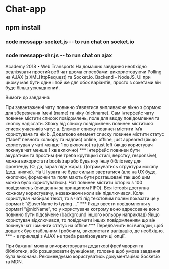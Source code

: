 # Chat-app
## npm install
### node messapp-socket.js -- to run chat on socket.io
### node messapp-xhr.js -- to run chat on ajax
Academy 2018 • Web Transports
На домашнє завдання необхідно реалізувати простий веб чат двома способами: використовуючи Polling на AJAX (з XMLHttpRequest) та Socket.io. Backend - NodeJS. UI при цьому має бути один і той же для обох варіантів, просто з сокетами він буде більш ускладнений.

Вимоги до завдання:

При завантаженні чату повинно з’являтися випливаюче вікно з формою для збереження імені (name) та ніку (nickname).
Сам інтерфейс чату повинен містити список повідомлень, поле для вводу повідомлення та кнопку надіслати.
Збоку від списку повідомлень повинен міститися список учасників чату:
a. Елемент списку повинен містити ім’я користувача та нік
b. Додатково елемент списку повинен містити статус (“label” певного кольору та надпис) online, offline, just appeared (якщо користувач у чаті менше 1 хв включно) та just left (якщо користувач покинув чат менше 1 хв включно) ***
Інтерфейс повинен бути акуратним та простим (не треба крутяцькі стилі, верстку, responsive), можна використати bootstrap або будь яку іншу бібліотеку для фронтенду (О, да, зараз піде жара). Дотримуватись структури мокапу (дод. нижче). На UI увага не буде сильно звертатися (але на UX буде, кнопочки, формочки та поля мають бути розташовані так щоб цим можна було користуватись).
Чат повинен містити історію з 100 повідомлень (очищення за принципом FIFO). Вся історія доступна кожному користувачу, незважаючи коли він підключився.
Коли користувач набирає текст, то в чаті під текстовим полем показати це у форматі: “@userName is typing …” ***
Якщо ввести повідомлення у форматі “@nicName”, то у користувача котрому воно адресоване воно повинно бути підсвічене (background іншого кольору наприклад)
Якщо користувач відключився, то повідомити інших повідомленням що він покинув чат і змінити статус на offline.***
Передбачити всі випадки, щоб додаток був стабільним і робочим, використати валідацію, де необхідно.
*** - в прикладі з AJAX не треба реалізовувати ці опції.

При бажанні можна використовувати додаткові фреймворки та бібліотеки, або розширювати функціонал, головне щоб умова завдання була виконана. Рекомендуємо користуватись документацією Socket.io та MDN.